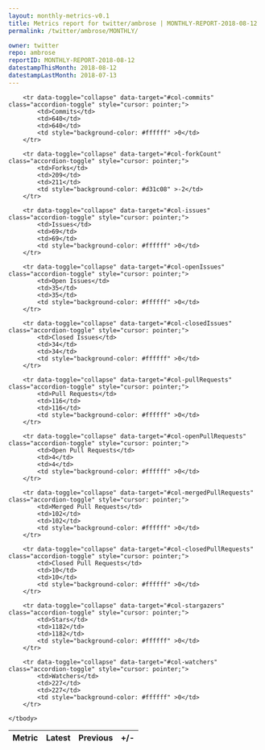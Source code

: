 ```yaml
---
layout: monthly-metrics-v0.1
title: Metrics report for twitter/ambrose | MONTHLY-REPORT-2018-08-12 | 2018-08-12
permalink: /twitter/ambrose/MONTHLY/

owner: twitter
repo: ambrose
reportID: MONTHLY-REPORT-2018-08-12
datestampThisMonth: 2018-08-12
datestampLastMonth: 2018-07-13
---
```



<table class="table table-condensed" style="border-collapse:collapse;">
    <thead>
    <tr>
        <th>Metric</th>
        <th>Latest</th>
        <th>Previous</th>
        <th>+/-</th>
    </tr>
    </thead>
    <tbody>

        <tr data-toggle="collapse" data-target="#col-commits" class="accordion-toggle" style="cursor: pointer;">
            <td>Commits</td>
            <td>640</td>
            <td>640</td>
            <td style="background-color: #ffffff" >0</td>
        </tr>
        
        <tr data-toggle="collapse" data-target="#col-forkCount" class="accordion-toggle" style="cursor: pointer;">
            <td>Forks</td>
            <td>209</td>
            <td>211</td>
            <td style="background-color: #d31c08" >-2</td>
        </tr>
        
        <tr data-toggle="collapse" data-target="#col-issues" class="accordion-toggle" style="cursor: pointer;">
            <td>Issues</td>
            <td>69</td>
            <td>69</td>
            <td style="background-color: #ffffff" >0</td>
        </tr>
        
        <tr data-toggle="collapse" data-target="#col-openIssues" class="accordion-toggle" style="cursor: pointer;">
            <td>Open Issues</td>
            <td>35</td>
            <td>35</td>
            <td style="background-color: #ffffff" >0</td>
        </tr>
        
        <tr data-toggle="collapse" data-target="#col-closedIssues" class="accordion-toggle" style="cursor: pointer;">
            <td>Closed Issues</td>
            <td>34</td>
            <td>34</td>
            <td style="background-color: #ffffff" >0</td>
        </tr>
        
        <tr data-toggle="collapse" data-target="#col-pullRequests" class="accordion-toggle" style="cursor: pointer;">
            <td>Pull Requests</td>
            <td>116</td>
            <td>116</td>
            <td style="background-color: #ffffff" >0</td>
        </tr>
        
        <tr data-toggle="collapse" data-target="#col-openPullRequests" class="accordion-toggle" style="cursor: pointer;">
            <td>Open Pull Requests</td>
            <td>4</td>
            <td>4</td>
            <td style="background-color: #ffffff" >0</td>
        </tr>
        
        <tr data-toggle="collapse" data-target="#col-mergedPullRequests" class="accordion-toggle" style="cursor: pointer;">
            <td>Merged Pull Requests</td>
            <td>102</td>
            <td>102</td>
            <td style="background-color: #ffffff" >0</td>
        </tr>
        
        <tr data-toggle="collapse" data-target="#col-closedPullRequests" class="accordion-toggle" style="cursor: pointer;">
            <td>Closed Pull Requests</td>
            <td>10</td>
            <td>10</td>
            <td style="background-color: #ffffff" >0</td>
        </tr>
        
        <tr data-toggle="collapse" data-target="#col-stargazers" class="accordion-toggle" style="cursor: pointer;">
            <td>Stars</td>
            <td>1182</td>
            <td>1182</td>
            <td style="background-color: #ffffff" >0</td>
        </tr>
        
        <tr data-toggle="collapse" data-target="#col-watchers" class="accordion-toggle" style="cursor: pointer;">
            <td>Watchers</td>
            <td>227</td>
            <td>227</td>
            <td style="background-color: #ffffff" >0</td>
        </tr>
        
    </tbody>
</table>
